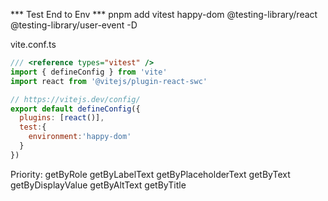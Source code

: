 *** Test End to Env ***
pnpm add vitest happy-dom @testing-library/react @testing-library/user-event -D

vite.conf.ts
```js
/// <reference types="vitest" />
import { defineConfig } from 'vite'
import react from '@vitejs/plugin-react-swc'

// https://vitejs.dev/config/
export default defineConfig({
  plugins: [react()],
  test:{
    environment:'happy-dom'
  }
})
```
Priority:
getByRole
getByLabelText
getByPlaceholderText
getByText
getByDisplayValue
getByAltText
getByTitle